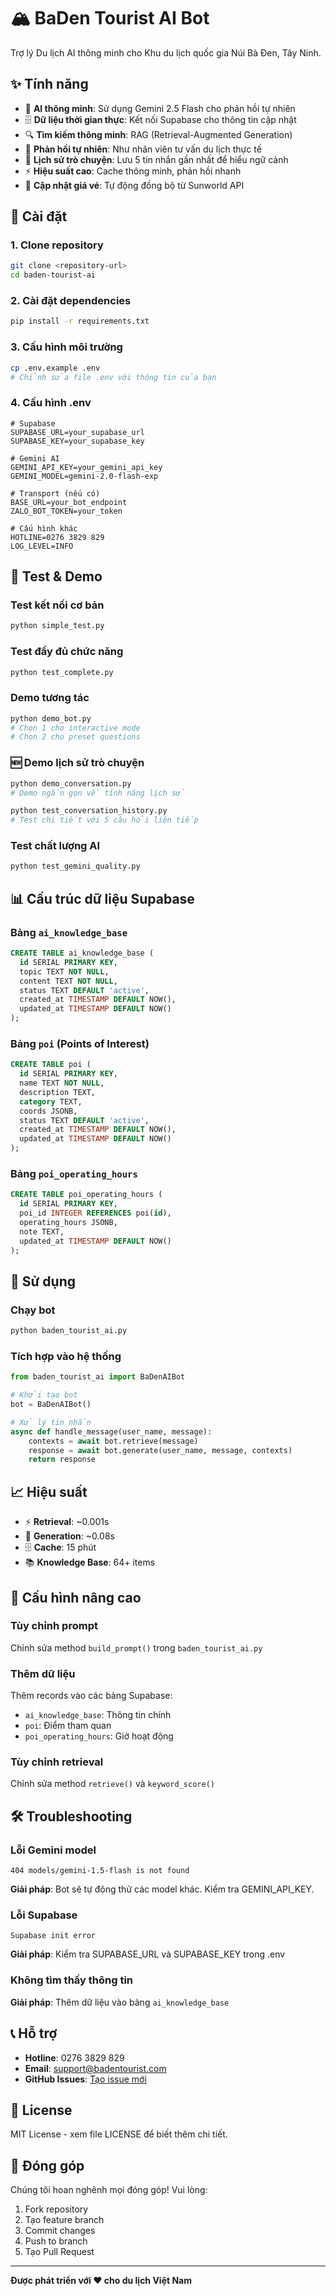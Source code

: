 # 🏔️ BaDen Tourist AI Bot

Trợ lý Du lịch AI thông minh cho Khu du lịch quốc gia Núi Bà Đen, Tây Ninh.

## ✨ Tính năng

- 🤖 **AI thông minh**: Sử dụng Gemini 2.5 Flash cho phản hồi tự nhiên
- 🗄️ **Dữ liệu thời gian thực**: Kết nối Supabase cho thông tin cập nhật
- 🔍 **Tìm kiếm thông minh**: RAG (Retrieval-Augmented Generation) 
- 💬 **Phản hồi tự nhiên**: Như nhân viên tư vấn du lịch thực tế
- 📝 **Lịch sử trò chuyện**: Lưu 5 tin nhắn gần nhất để hiểu ngữ cảnh
- ⚡ **Hiệu suất cao**: Cache thông minh, phản hồi nhanh
- 🎫 **Cập nhật giá vé**: Tự động đồng bộ từ Sunworld API

## 🚀 Cài đặt

### 1. Clone repository
```bash
git clone <repository-url>
cd baden-tourist-ai
```

### 2. Cài đặt dependencies
```bash
pip install -r requirements.txt
```

### 3. Cấu hình môi trường
```bash
cp .env.example .env
# Chỉnh sửa file .env với thông tin của bạn
```

### 4. Cấu hình .env
```env
# Supabase
SUPABASE_URL=your_supabase_url
SUPABASE_KEY=your_supabase_key

# Gemini AI
GEMINI_API_KEY=your_gemini_api_key
GEMINI_MODEL=gemini-2.0-flash-exp

# Transport (nếu có)
BASE_URL=your_bot_endpoint
ZALO_BOT_TOKEN=your_token

# Cấu hình khác
HOTLINE=0276 3829 829
LOG_LEVEL=INFO
```

## 🧪 Test & Demo

### Test kết nối cơ bản
```bash
python simple_test.py
```

### Test đầy đủ chức năng
```bash
python test_complete.py
```

### Demo tương tác
```bash
python demo_bot.py
# Chọn 1 cho interactive mode
# Chọn 2 cho preset questions
```

### 🆕 Demo lịch sử trò chuyện
```bash
python demo_conversation.py
# Demo ngắn gọn về tính năng lịch sử

python test_conversation_history.py
# Test chi tiết với 5 câu hỏi liên tiếp
```

### Test chất lượng AI
```bash
python test_gemini_quality.py
```

## 📊 Cấu trúc dữ liệu Supabase

### Bảng `ai_knowledge_base`
```sql
CREATE TABLE ai_knowledge_base (
  id SERIAL PRIMARY KEY,
  topic TEXT NOT NULL,
  content TEXT NOT NULL,
  status TEXT DEFAULT 'active',
  created_at TIMESTAMP DEFAULT NOW(),
  updated_at TIMESTAMP DEFAULT NOW()
);
```

### Bảng `poi` (Points of Interest)
```sql
CREATE TABLE poi (
  id SERIAL PRIMARY KEY,
  name TEXT NOT NULL,
  description TEXT,
  category TEXT,
  coords JSONB,
  status TEXT DEFAULT 'active',
  created_at TIMESTAMP DEFAULT NOW(),
  updated_at TIMESTAMP DEFAULT NOW()
);
```

### Bảng `poi_operating_hours`
```sql
CREATE TABLE poi_operating_hours (
  id SERIAL PRIMARY KEY,
  poi_id INTEGER REFERENCES poi(id),
  operating_hours JSONB,
  note TEXT,
  updated_at TIMESTAMP DEFAULT NOW()
);
```

## 🎯 Sử dụng

### Chạy bot
```bash
python baden_tourist_ai.py
```

### Tích hợp vào hệ thống
```python
from baden_tourist_ai import BaDenAIBot

# Khởi tạo bot
bot = BaDenAIBot()

# Xử lý tin nhắn
async def handle_message(user_name, message):
    contexts = await bot.retrieve(message)
    response = await bot.generate(user_name, message, contexts)
    return response
```

## 📈 Hiệu suất

- ⚡ **Retrieval**: ~0.001s
- 🤖 **Generation**: ~0.08s  
- 🗄️ **Cache**: 15 phút
- 📚 **Knowledge Base**: 64+ items

## 🔧 Cấu hình nâng cao

### Tùy chỉnh prompt
Chỉnh sửa method `build_prompt()` trong `baden_tourist_ai.py`

### Thêm dữ liệu
Thêm records vào các bảng Supabase:
- `ai_knowledge_base`: Thông tin chính
- `poi`: Điểm tham quan
- `poi_operating_hours`: Giờ hoạt động

### Tùy chỉnh retrieval
Chỉnh sửa method `retrieve()` và `keyword_score()`

## 🛠️ Troubleshooting

### Lỗi Gemini model
```
404 models/gemini-1.5-flash is not found
```
**Giải pháp**: Bot sẽ tự động thử các model khác. Kiểm tra GEMINI_API_KEY.

### Lỗi Supabase
```
Supabase init error
```
**Giải pháp**: Kiểm tra SUPABASE_URL và SUPABASE_KEY trong .env

### Không tìm thấy thông tin
**Giải pháp**: Thêm dữ liệu vào bảng `ai_knowledge_base`

## 📞 Hỗ trợ

- **Hotline**: 0276 3829 829
- **Email**: support@badentourist.com
- **GitHub Issues**: [Tạo issue mới](link-to-issues)

## 📄 License

MIT License - xem file LICENSE để biết thêm chi tiết.

## 🙏 Đóng góp

Chúng tôi hoan nghênh mọi đóng góp! Vui lòng:

1. Fork repository
2. Tạo feature branch
3. Commit changes
4. Push to branch  
5. Tạo Pull Request

---

**Được phát triển với ❤️ cho du lịch Việt Nam**